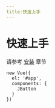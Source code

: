 ```yaml
---
title:快速上手
---
```

# 快速上手
请参考 [安装](../install/) 章节

```
new Vue({
  el: '#app',
  components: {
    JButton
  }
})
```